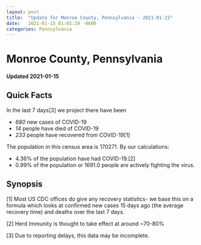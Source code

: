 ```yaml
---
layout: post
title:  "Update for Monroe County, Pennsylvania - 2021-01-15"
date:   2021-01-15 01:01:29 -0600
categories: Pennsylvania
---
```


# Monroe County, Pennsylvania
#### Updated 2021-01-15

## Quick Facts

In the last 7 days[3] we project there have been
- *680* new cases of COVID-19
- *14* people have died of COVID-19
- *233* people have recovered from COVID-19[1]

The population in this census area is 170271. By our calculations:
- 4.36% of the population have had COVID-19.[2]
- 0.99% of the population or 1691.0 people are actively fighting the virus.

## Synopsis




[1] Most US CDC offices do give any recovery statistics- we base this on a formula which looks at confirmed new cases
15 days ago (the average recovery time) and deaths over the last 7 days.

[2] Herd Immunity is thought to take effect at around ~70-80%

[3] Due to reporting delays, this data may be incomplete.
 
    